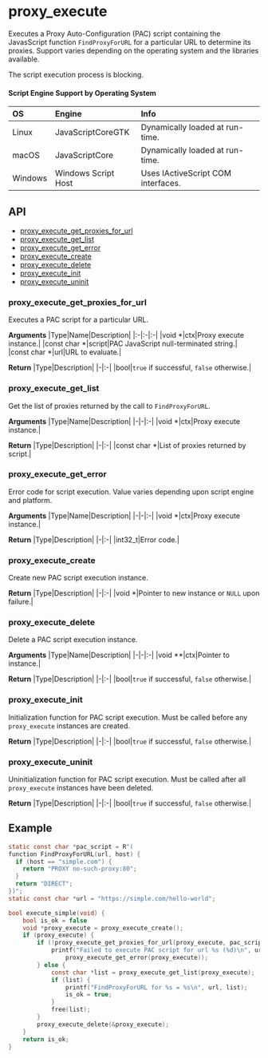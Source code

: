 # proxy_execute <!-- omit in toc -->

Executes a Proxy Auto-Configuration (PAC) script containing the JavasScript function `FindProxyForURL` for a particular URL to determine its proxies. Support varies depending on the operating system and the libraries available.

The script execution process is blocking.

#### Script Engine Support by Operating System

|OS|Engine|Info|
|:-|:-|:-|
|Linux|JavaScriptCoreGTK|Dynamically loaded at run-time.|
|macOS|JavaScriptCore|Dynamically loaded at run-time.|
|Windows|Windows Script Host|Uses IActiveScript COM interfaces.|

## API <!-- omit in toc -->

- [proxy_execute_get_proxies_for_url](#proxy_execute_get_proxies_for_url)
- [proxy_execute_get_list](#proxy_execute_get_list)
- [proxy_execute_get_error](#proxy_execute_get_error)
- [proxy_execute_create](#proxy_execute_create)
- [proxy_execute_delete](#proxy_execute_delete)
- [proxy_execute_init](#proxy_execute_init)
- [proxy_execute_uninit](#proxy_execute_uninit)

### proxy_execute_get_proxies_for_url

Executes a PAC script for a particular URL.

**Arguments**
|Type|Name|Description|
|:-|:-|:-|
|void *|ctx|Proxy execute instance.|
|const char *|script|PAC JavaScript null-terminated string.|
|const char *|url|URL to evaluate.|

**Return**
|Type|Description|
|-|:-|
|bool|`true` if successful, `false` otherwise.|

### proxy_execute_get_list

Get the list of proxies returned by the call to `FindProxyForURL`.

**Arguments**
|Type|Name|Description|
|-|-|:-|
|void *|ctx|Proxy execute instance.|

**Return**
|Type|Description|
|-|:-|
|const char *|List of proxies returned by script.|

### proxy_execute_get_error

Error code for script execution. Value varies depending upon script engine and platform.

**Arguments**
|Type|Name|Description|
|-|-|:-|
|void *|ctx|Proxy execute instance.|

**Return**
|Type|Description|
|-|:-|
|int32_t|Error code.|

### proxy_execute_create

Create new PAC script execution instance.

**Return**
|Type|Description|
|-|:-|
|void *|Pointer to new instance or `NULL` upon failure.|

### proxy_execute_delete

Delete a PAC script execution instance.

**Arguments**
|Type|Name|Description|
|-|-|:-|
|void **|ctx|Pointer to instance.|

**Return**
|Type|Description|
|-|:-|
|bool|`true` if successful, `false` otherwise.|

### proxy_execute_init

Initialization function for PAC script execution. Must be called before any `proxy_execute` instances are created.

**Return**
|Type|Description|
|-|:-|
|bool|`true` if successful, `false` otherwise.|

### proxy_execute_uninit

Uninitialization function for PAC script execution. Must be called after all `proxy_execute` instances have been deleted.

**Return**
|Type|Description|
|-|:-|
|bool|`true` if successful, `false` otherwise.|

## Example

```c
static const char *pac_script = R"(
function FindProxyForURL(url, host) {
  if (host == "simple.com") {
    return "PROXY no-such-proxy:80";
  }
  return "DIRECT";
})";
static const char *url = "https://simple.com/hello-world";

bool execute_simple(void) {
    bool is_ok = false
    void *proxy_execute = proxy_execute_create();
    if (proxy_execute) {
        if (!proxy_execute_get_proxies_for_url(proxy_execute, pac_script, url)) {
            printf("Failed to execute PAC script for url %s (%d)\n", url,
                proxy_execute_get_error(proxy_execute));
        } else {
            const char *list = proxy_execute_get_list(proxy_execute);
            if (list) {
                printf("FindProxyForURL for %s = %s\n", url, list);
                is_ok = true;
            }
            free(list);
        }
        proxy_execute_delete(&proxy_execute);
    }
    return is_ok;
}

```